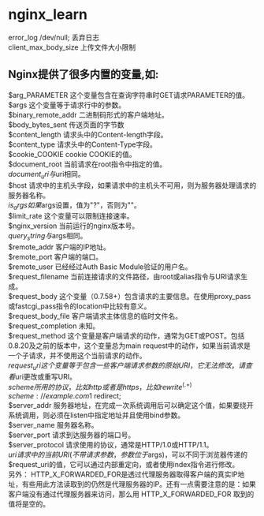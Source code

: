 # nginx_learn #
error_log   /dev/null;  丢弃日志  
client_max_body_size  上传文件大小限制  
## Nginx提供了很多内置的变量,如: ##  
$arg_PARAMETER 这个变量包含在查询字符串时GET请求PARAMETER的值。  
$args 这个变量等于请求行中的参数。  
$binary_remote_addr 二进制码形式的客户端地址。  
$body_bytes_sent 传送页面的字节数  
$content_length 请求头中的Content-length字段。  
$content_type 请求头中的Content-Type字段。  
$cookie_COOKIE cookie COOKIE的值。  
$document_root 当前请求在root指令中指定的值。  
$document_uri 与$uri相同。  
$host 请求中的主机头字段，如果请求中的主机头不可用，则为服务器处理请求的服务器名称。  
$is_args 如果$args设置，值为"?"，否则为""。  
$limit_rate 这个变量可以限制连接速率。  
$nginx_version 当前运行的nginx版本号。  
$query_string 与$args相同。  
$remote_addr 客户端的IP地址。    
$remote_port 客户端的端口。  
$remote_user 已经经过Auth Basic Module验证的用户名。    
$request_filename 当前连接请求的文件路径，由root或alias指令与URI请求生成。  
$request_body 这个变量（0.7.58+）包含请求的主要信息。在使用proxy_pass或fastcgi_pass指令的location中比较有意义。  
$request_body_file 客户端请求主体信息的临时文件名。  
$request_completion 未知。  
$request_method 这个变量是客户端请求的动作，通常为GET或POST。包括0.8.20及之前的版本中，这个变量总为main   request中的动作，如果当前请求是一个子请求，并不使用这个当前请求的动作。  
$request_uri 这个变量等于包含一些客户端请求参数的原始URI，它无法修改，请查看$uri更改或重写URI。  
$scheme 所用的协议，比如http或者是https，比如rewrite ^(.+)$ $scheme://example.com$1 redirect;  
$server_addr 服务器地址，在完成一次系统调用后可以确定这个值，如果要绕开系统调用，则必须在listen中指定地址并且使用bind参数。  
$server_name 服务器名称。  
$server_port 请求到达服务器的端口号。  
$server_protocol 请求使用的协议，通常是HTTP/1.0或HTTP/1.1。  
$uri 请求中的当前URI(不带请求参数，参数位于$args)，可以不同于浏览器传递的$request_uri的值，它可以通过内部重定向，或者使用index指令进行修改。  
另外： HTTP_X_FORWARDED_FOR是透过代理服务器取得客户端的真实IP地址，有些用此方法读取到的仍然是代理服务器的IP。还有一点需要注意的是：如果客户端没有通过代理服务器来访问，那么用 HTTP_X_FORWARDED_FOR 取到的值将是空的。
